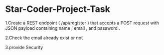 # Star-Coder-Project-Task

1.Create a REST endpoint ( /api/register ) that accepts a POST request with
JSON payload containing name , email , and password .

2.Check the email already exist or not

3.provide Security
